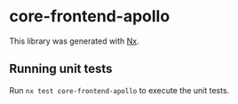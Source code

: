 # core-frontend-apollo

This library was generated with [Nx](https://nx.dev).

## Running unit tests

Run `nx test core-frontend-apollo` to execute the unit tests.
